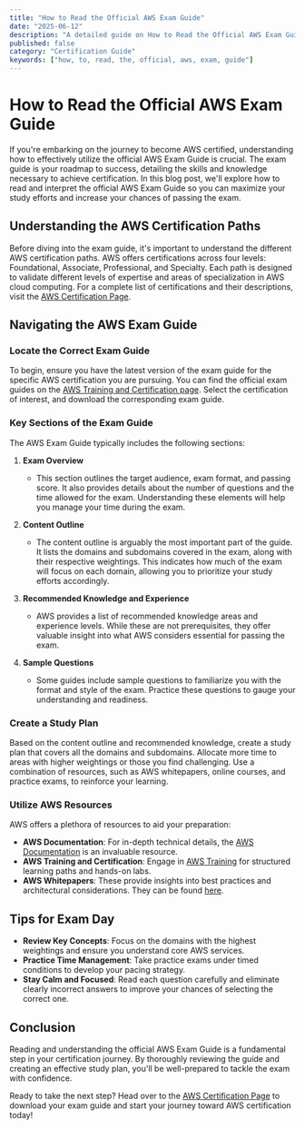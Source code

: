 ```yaml
---
title: "How to Read the Official AWS Exam Guide"
date: "2025-06-12"
description: "A detailed guide on How to Read the Official AWS Exam Guide"
published: false
category: "Certification Guide"
keywords: ["how, to, read, the, official, aws, exam, guide"]
---
```


# How to Read the Official AWS Exam Guide

If you're embarking on the journey to become AWS certified, understanding how to effectively utilize the official AWS Exam Guide is crucial. The exam guide is your roadmap to success, detailing the skills and knowledge necessary to achieve certification. In this blog post, we'll explore how to read and interpret the official AWS Exam Guide so you can maximize your study efforts and increase your chances of passing the exam.

## Understanding the AWS Certification Paths

Before diving into the exam guide, it's important to understand the different AWS certification paths. AWS offers certifications across four levels: Foundational, Associate, Professional, and Specialty. Each path is designed to validate different levels of expertise and areas of specialization in AWS cloud computing. For a complete list of certifications and their descriptions, visit the [AWS Certification Page](https://aws.amazon.com/certification/).

## Navigating the AWS Exam Guide

### Locate the Correct Exam Guide

To begin, ensure you have the latest version of the exam guide for the specific AWS certification you are pursuing. You can find the official exam guides on the [AWS Training and Certification page](https://aws.amazon.com/training/). Select the certification of interest, and download the corresponding exam guide.

### Key Sections of the Exam Guide

The AWS Exam Guide typically includes the following sections:

1. **Exam Overview**
   - This section outlines the target audience, exam format, and passing score. It also provides details about the number of questions and the time allowed for the exam. Understanding these elements will help you manage your time during the exam.

2. **Content Outline**
   - The content outline is arguably the most important part of the guide. It lists the domains and subdomains covered in the exam, along with their respective weightings. This indicates how much of the exam will focus on each domain, allowing you to prioritize your study efforts accordingly.

3. **Recommended Knowledge and Experience**
   - AWS provides a list of recommended knowledge areas and experience levels. While these are not prerequisites, they offer valuable insight into what AWS considers essential for passing the exam.

4. **Sample Questions**
   - Some guides include sample questions to familiarize you with the format and style of the exam. Practice these questions to gauge your understanding and readiness.

### Create a Study Plan

Based on the content outline and recommended knowledge, create a study plan that covers all the domains and subdomains. Allocate more time to areas with higher weightings or those you find challenging. Use a combination of resources, such as AWS whitepapers, online courses, and practice exams, to reinforce your learning.

### Utilize AWS Resources

AWS offers a plethora of resources to aid your preparation:

- **AWS Documentation**: For in-depth technical details, the [AWS Documentation](https://docs.aws.amazon.com/) is an invaluable resource.
- **AWS Training and Certification**: Engage in [AWS Training](https://aws.amazon.com/training/) for structured learning paths and hands-on labs.
- **AWS Whitepapers**: These provide insights into best practices and architectural considerations. They can be found [here](https://aws.amazon.com/whitepapers/).

## Tips for Exam Day

- **Review Key Concepts**: Focus on the domains with the highest weightings and ensure you understand core AWS services.
- **Practice Time Management**: Take practice exams under timed conditions to develop your pacing strategy.
- **Stay Calm and Focused**: Read each question carefully and eliminate clearly incorrect answers to improve your chances of selecting the correct one.

## Conclusion

Reading and understanding the official AWS Exam Guide is a fundamental step in your certification journey. By thoroughly reviewing the guide and creating an effective study plan, you'll be well-prepared to tackle the exam with confidence.

Ready to take the next step? Head over to the [AWS Certification Page](https://aws.amazon.com/certification/) to download your exam guide and start your journey toward AWS certification today!